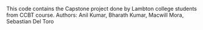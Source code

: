 This code contains the Capstone project done by Lambton college students from CCBT course. Authors: Anil Kumar, Bharath Kumar, Macwill Mora, Sebastian Del Toro
